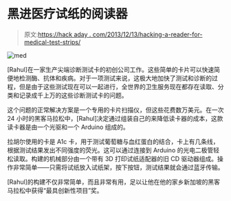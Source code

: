 # 黑进医疗试纸的阅读器

> 原文:[https://hack aday . com/2013/12/13/hacking-a-reader-for-medical-test-strips/](https://hackaday.com/2013/12/13/hacking-a-reader-for-medical-test-strips/)

![med](../Images/e9c48de81d8017b6e72a4dacffb978ed.png)

[Rahul]在一家生产尖端诊断测试卡的初创公司工作。这些简单的卡片可以快速简便地检测酶、抗体和疾病。对于一项测试来说，这极大地加快了测试和诊断的过程，但是由于这些测试现在可以一起进行，全世界的卫生服务现在都存在读取、分类和记录成千上万的这些诊断测试卡的问题。

这个问题的正常解决方案是一个专用的卡片扫描仪，但这些花费数万美元。在一次 24 小时的黑客马拉松中，[Rahul]决定通过组装自己的来降低读卡器的成本，这款读卡器是由一个光驱和一个 Arduino 组成的。

拉胡尔使用的卡是 A1c 卡，用于测试葡萄糖与血红蛋白的结合，卡上有几条线，根据测试结果发出不同强度的荧光。这可以通过连接到 Arduino 的光电二极管轻松读取。构建的机械部分由一个带有 3D 打印试纸适配器的旧 CD 驱动器组成。操作非常简单——只需将试纸放入试纸架，按下按钮，测试结果就会通过蓝牙传输。

[Rahul]的构建不仅非常简单，而且非常有用，足以让他在他的家乡新加坡的黑客马拉松中获得“最具创新性项目”奖。
